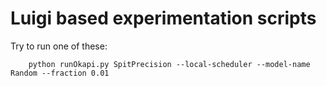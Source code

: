 Luigi based experimentation scripts
===================================
Try to run one of these:
```
    python runOkapi.py SpitPrecision --local-scheduler --model-name Random --fraction 0.01
```
